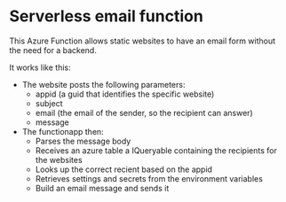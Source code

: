 # Serverless email function

This Azure Function allows static websites to have an email form without the need for a backend.

It works like this:
* The website posts the following parameters:
	- appid (a guid that identifies the specific website)
	- subject
	- email (the email of the sender, so the recipient can answer)
	- message
* The functionapp then:
	- Parses the message body
	- Receives an azure table a IQueryable containing the recipients for the websites
	- Looks up the correct recient based on the appid
	- Retrieves settings and secrets from the environment variables
	- Build an email message and sends it
